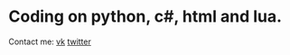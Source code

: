
<h1 style='left:50%;right:50%;'>Coding on python, c#, html and lua.</h1>

Contact me:
<a href="https://vk.com/flamowaree">vk</a> <a href="https://twitter.com/irwing41">twitter</a>
